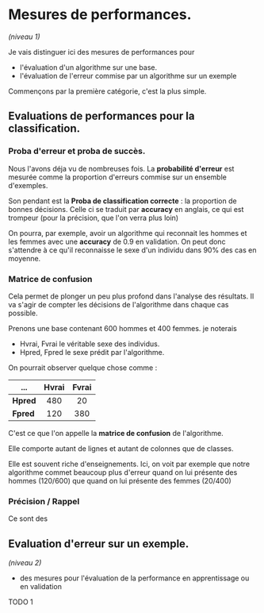 <script type="text/javascript" async src="//cdn.bootcss.com/mathjax/2.7.0/MathJax.js?config=TeX-AMS-MML_HTMLorMML"></script>
<script type="text/javascript" async src="https://cdnjs.cloudflare.com/ajax/libs/mathjax/2.7.1/MathJax.js?config=TeX-MML-AM_CHTML"></script>

# Mesures de performances.
*(niveau 1)*

Je vais distinguer ici des mesures de performances pour
- l'évaluation d'un algorithme sur une base.
- l'évaluation de l'erreur commise par un algorithme sur un exemple

Commençons par la première catégorie, c'est la plus simple.

## Evaluations de performances pour la classification.

### Proba d'erreur et proba de succès.
Nous l'avons déja vu de nombreuses fois.
La **probabilité d'erreur** est mesurée comme la proportion d'erreurs
commise sur un ensemble d'exemples.

Son pendant est la **Proba de classification correcte** : la proportion de bonnes décisions.
Celle ci se traduit par **accuracy** en anglais, ce qui est trompeur (pour la précision, que l'on verra plus loin)

On pourra, par exemple, avoir un algorithme qui reconnait les hommes et les femmes
avec une **accuracy** de 0.9 en validation. On peut donc s'attendre à ce qu'il reconnaisse le sexe d'un individu dans 90% des cas en moyenne.

### Matrice de confusion
Cela permet de plonger un peu plus profond dans l'analyse des résultats.
Il va s'agir de compter les décisions de l'algorithme dans chaque cas possible.

Prenons une base contenant 600 hommes et 400 femmes.
je noterais
- Hvrai, Fvrai le véritable sexe des individus.
- Hpred, Fpred le sexe prédit par l'algorithme.

On pourrait observer quelque chose comme :

| ...   | Hvrai | Fvrai |
|---|:---:|:----:|
| **Hpred** | 480   |   20  |
| **Fpred** | 120   |   380 |

C'est ce que l'on appelle la **matrice de confusion** de l'algorithme.

Elle comporte autant de lignes et autant de colonnes que de classes.

Elle est souvent riche d'enseignements.
Ici, on voit par exemple que notre algorithme commet beaucoup plus d'erreur quand on lui présente des hommes (120/600)  que quand on lui présente des femmes (20/400)




### Précision / Rappel
Ce sont des


## Evaluation d'erreur sur un exemple.
*(niveau 2)*


- des mesures pour l'évaluation de la performance en apprentissage
ou en validation


TODO
1

